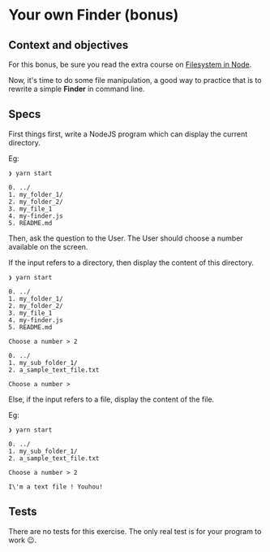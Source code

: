 # Your own Finder (bonus)

## Context and objectives

For this bonus, be sure you read the extra course on [Filesystem in Node](/today/camp2/09_extras/15_filesystem_in_node).

Now, it's time to do some file manipulation, a good way to practice that is to rewrite a simple **Finder** in command line.

## Specs

First things first, write a NodeJS program which can display the current directory.

Eg:

```shell
❯ yarn start

0. ../
1. my_folder_1/
2. my_folder_2/
3. my_file_1
4. my-finder.js
5. README.md
```

Then, ask the question to the User. The User should choose a number available on the screen.

If the input refers to a directory, then display the content of this directory.

```shell
❯ yarn start

0. ../
1. my_folder_1/
2. my_folder_2/
3. my_file_1
4. my-finder.js
5. README.md

Choose a number > 2

0. ../
1. my_sub_folder_1/
2. a_sample_text_file.txt

Choose a number >
```

Else, if the input refers to a file, display the content of the file.

Eg:

```shell
❯ yarn start

0. ../
1. my_sub_folder_1/
2. a_sample_text_file.txt

Choose a number > 2

I\'m a text file ! Youhou!
```

## Tests

There are no tests for this exercise. The only real test is for your program to work 😉.
